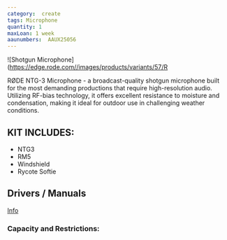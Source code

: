 ```yaml
---
category:  create
tags: Microphone
quantity: 1
maxLoan: 1 week
aaunumbers:  AAUX25056
---
```

![Shotgun Microphone](https://edge.rode.com//images/products/variants/57/R

RØDE NTG-3 Microphone - a broadcast-quality shotgun microphone built for the most demanding productions that require high-resolution audio. Utilizing RF-bias technology, it offers excellent resistance to moisture and condensation, making it ideal for outdoor use in challenging weather conditions.
## KIT INCLUDES:
-  NTG3 
-  RM5  
-  Windshield  
-  Rycote Softie

## Drivers / Manuals
[Info](https://rode.com/en/microphones/shotgun/ntg3?variant_sku=NTG3)



### Capacity and Restrictions:
